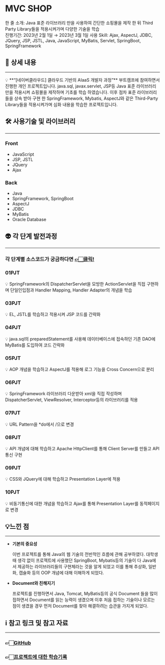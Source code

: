 # MVC SHOP

한 줄 소개: Java 표준 라이브러리 만을 사용하여 간단한 쇼핑몰을 제작 한 뒤 Third Party Library들을 적용시켜가며 다양한 기술을 학습  
진행기간: 2023년 2월 1일 → 2023년 3월 1일
사용 Skill: Ajax, AspectJ, JDBC, JQuery, JSP, JSTL, Java, JavaScript, MyBatis, Servlet, SpringBoot, SpringFramework

## 📝 상세 내용

---

<aside>
💡 **“[네이버클라우드] 클라우드 기반의 AIaaS 개발자 과정”** 부트캠프에 참여하면서 진행한 개인 프로젝트입니다. java.sql, javax.servlet, JSP등 Java 표준 라이브러리만을 적용시켜 쇼핑몰을 제작하며 기초를 학습 하였습니다. 이후 점차 표준 라이브러리들을 상속 받아 구현 한 SpringFramework, Mybatis, AspectJ와 같은 Third-Party Library들을 적용시켜가며 심화 내용을 학습한 프로젝트입니다.

</aside>

## 🛠️  사용기술 및 라이브러리

---

### Front

- JavaScript
- JSP, JSTL
- JQuery
- Ajax

### Back

- Java
- SpringFramework, SpringBoot
- AspectJ
- JDBC
- MyBatis
- Oracle Database

## 👽  각 단계 발전과정

---

### 각 단계별 소스코드가 궁금하다면 [👉🏻클릭!](https://github.com/Function3333/NaverCloudCamp_MiniPJT/tree/main)

### **01PJT**

<aside>
💡 SpringFramework의 DispatcherServlet을 모방한 ActionServlet을 직접 구현하며 단일인입점과 Handler Mapping, Handler Adapter의 개념을 학습

</aside>

### 03PJT

<aside>
💡 EL, JSTL를 학습하고 적용시켜 JSP 코드를 간략화

</aside>

### 04PJT

<aside>
💡 java.sql의 preparedStatement를 사용해  데이터베이스에 접속하던 기존 DAO에 MyBatis를 도입하여 코드 간략화

</aside>

### 05PJT

<aside>
💡 AOP 개념을 학습하고 AspectJ를 적용해 로그 기능을 Cross Concern으로 분리

</aside>

### 06PJT

<aside>
💡 SpringFramework 라이브러리 다운받아 xml을 직접 작성하며 DispatcherServlet, ViewResolver, Interceptor등의 라이브러리를 적용

</aside>

### 07PJT

<aside>
💡 URL Pattern을 *do에서 /으로 변경

</aside>

### 08PJT

<aside>
💡 API 개념에 대해 학습하고 Apache HttpClient를 통해 Client Server를 만들고 API 통신 구현

</aside>

### 09PJT

<aside>
💡 CSS와 JQuery에 대해 학습하고 Presentation Layer에 적용

</aside>

### 10PJT

<aside>
💡 비동기통신에 대한 개념을 학습하고 Ajax를 통해 Presentation Layer를 동적페이지로 변경

</aside>

## 💡느낀 점

---

- **기본의 중요성**
    
    이번 프로젝트를 통해 Java의 웹 기술의 전반적인 흐름에 관해 공부하였다. 대학생 때 생각 없이 프로젝트에 사용했던 SpringBoot, Mybatis등의 기술이 다 Java에서 제공하는 라이브러리들의 구현체라는 것을 알게 되었고 이를 통해 추상화, 일반화, 캡슐화 등의 OOP 개념에 대해 이해하게 되었다.
    

- **Document와 친해지기**
    
    프로젝트를 진행하면서 Java, Tomcat, MyBatis등의 공식 Document 들을 많이 접하면서 Document를 읽는 능력이 생겼으며 이후 처음 접하는 기술이나 모르는 점이 생겼을 경우 먼저 Document를 찾아 해결하려는 습관을 가지게 되었다.
    

## ℹ️  참고 링크 및 참고 자료

---

### **👉🏻[GitHub](https://github.com/Function3333/SSTV)**

### **👉🏻[프로젝트에 대한 학습기록](https://github.com/Function3333/NaverCloudCamp)**
